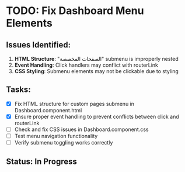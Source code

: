 # TODO: Fix Dashboard Menu <a> Elements

## Issues Identified:
1. **HTML Structure**: "الصفحات المخصصة" submenu is improperly nested
2. **Event Handling**: Click handlers may conflict with routerLink
3. **CSS Styling**: Submenu elements may not be clickable due to styling

## Tasks:
- [x] Fix HTML structure for custom pages submenu in Dashboard.component.html
- [x] Ensure proper event handling to prevent conflicts between click and routerLink
- [ ] Check and fix CSS issues in Dashboard.component.css
- [ ] Test menu navigation functionality
- [ ] Verify submenu toggling works correctly

## Status: In Progress
